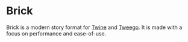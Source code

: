 # Brick

Brick is a modern story format for [Twine] and [Tweego].
It is made with a focus on performance and ease-of-use.



[Tweego]: https://motoslave.net/tweego
[Twine]: https://twinery.org
